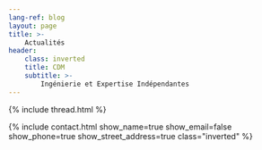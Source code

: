 ```yaml
---
lang-ref: blog
layout: page
title: >-
    Actualités
header:
    class: inverted
    title: CDM
    subtitle: >-
        Ingénierie et Expertise Indépendantes
---
```


{% include thread.html %}

{% include contact.html show_name=true show_email=false show_phone=true show_street_address=true class="inverted" %}
